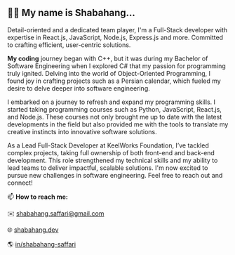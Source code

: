 ## :raising_hand_man: My name is Shabahang...

Detail-oriented and a dedicated team player, I'm a Full-Stack developer with expertise in React.js, JavaScript, Node.js, Express.js and more. Committed to crafting efficient, user-centric solutions.

**My coding** journey began with C++, but it was during my Bachelor of Software Engineering when I explored C# that my passion for programming truly ignited. Delving into the world of Object-Oriented Programming, I found joy in crafting projects such as a Persian calendar, which fueled my desire to delve deeper into software engineering.

<!-- Simultaneously, my passion for the art of creation led me to pursue a master’s degree in music after completing my bachelor's. I
always knew I would return to the software engineering world. Thus, I embarked on a journey to refresh and expand my programming skills. I started taking programming courses such as Python, JavaScript, React.js, and Node.js. These courses not only brought me up to date with the latest developments in the field but also provided me with the tools to translate my creative instincts into innovative software solutions. -->

I embarked on a journey to refresh and expand my programming skills. I started taking programming courses such as Python, JavaScript, React.js, and Node.js. These courses not only brought me up to date with the latest developments in the field but also provided me with the tools to translate my creative instincts into innovative software solutions.

As a Lead Full-Stack Developer at KeelWorks Foundation, I’ve tackled complex projects, taking full ownership of both front-end and back-end development. This role strengthened my technical skills and my ability to lead teams to deliver impactful, scalable solutions. I'm now excited to pursue new challenges in software engineering. Feel free to reach out and connect!

📫
**How to reach me:**

:envelope: shabahang.saffari@gmail.com

:globe_with_meridians: [shabahang.dev](https://shabahang.dev/)

:earth_americas: [in/shabahang-saffari](https://www.linkedin.com/in/shabahang-saffari/)

<!--
**Shabahang-Saffari/Shabahang-Saffari** is a ✨ _special_ ✨ repository because its `README.md` (this file) appears on your GitHub profile.

Here are some ideas to get you started:

- 🔭 I’m currently working on ...
- 🌱 I’m currently learning ...
- 👯 I’m looking to collaborate on ...
- 🤔 I’m looking for help with ...
- 💬 Ask me about ...
- 📫 How to reach me: ...
- 😄 Pronouns: ...
- ⚡ Fun fact: ...
-->
